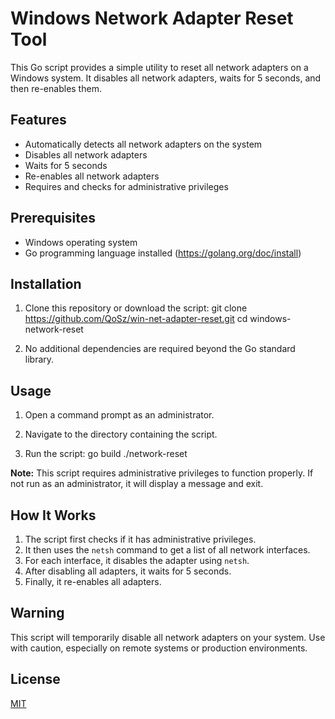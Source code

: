 # Windows Network Adapter Reset Tool

This Go script provides a simple utility to reset all network adapters on a Windows system. It disables all network adapters, waits for 5 seconds, and then re-enables them.

## Features

- Automatically detects all network adapters on the system
- Disables all network adapters
- Waits for 5 seconds
- Re-enables all network adapters
- Requires and checks for administrative privileges

## Prerequisites

- Windows operating system
- Go programming language installed (https://golang.org/doc/install)

## Installation

1. Clone this repository or download the script:
git clone https://github.com/QoSz/win-net-adapter-reset.git
cd windows-network-reset

2. No additional dependencies are required beyond the Go standard library.

## Usage

1. Open a command prompt as an administrator.

2. Navigate to the directory containing the script.

3. Run the script:
go build
./network-reset

**Note:** This script requires administrative privileges to function properly. If not run as an administrator, it will display a message and exit.

## How It Works

1. The script first checks if it has administrative privileges.
2. It then uses the `netsh` command to get a list of all network interfaces.
3. For each interface, it disables the adapter using `netsh`.
4. After disabling all adapters, it waits for 5 seconds.
5. Finally, it re-enables all adapters.

## Warning

This script will temporarily disable all network adapters on your system. Use with caution, especially on remote systems or production environments.

## License

[MIT](https://choosealicense.com/licenses/mit/)